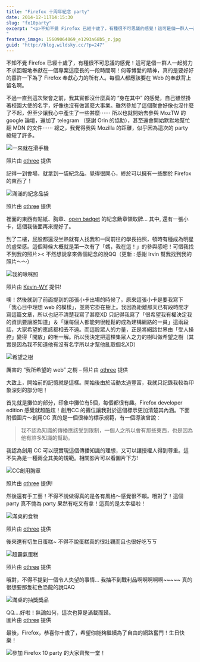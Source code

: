```yaml
---
title: "Firefox 十周年紀念 party"
date: 2014-12-11T14:15:30
slug: "fx10party"
excerpt: "<p>不知不覺 Firefox 已經十歲了，有種很不可思議的感覺！這可是個一群人一起努力不求回報地奉獻在一個專案這麼&#8230;</p>
"
feature_image: 15609064069_e1293a68b5_z.jpg
guid: "http://blog.wildsky.cc/?p=247"
---
```

不知不覺 Firefox 已經十歲了，有種很不可思議的感覺！這可是個一群人一起努力不求回報地奉獻在一個專案這麼長的一段時間啊！何等博愛的精神，真的是要好好的嘉許一下為了 Firefox 奉獻心力的所有人。每個人都應該要在 Web 的奉獻背上留名啊。

不過一直到這次聚會之前，我其實都沒什麼真的 “身在其中” 的感覺，自己雖然掛著校園大使的名字，好像也沒有做甚麼大事業。雖然參加了這個聚會好像也沒什麼了不起，但至少讓我心中產生了一些甚麼⋯⋯ 所以也就開始去參與 MozTW 的 google 論壇，還加了 telegram （感謝 Orin 的協助），甚至還會開始默默地幫忙翻 MDN 的文件⋯⋯ 總之，我覺得我與 Mozilla 的距離，似乎因為這次的 party 縮短了許多。

![一來就在滑手機](https://farm8.staticflickr.com/7562/15796501642_21de995662_b.jpg)

照片由 [othree](https://www.flickr.com/photos/12452841@N00) 提供

記得一到會場，就拿到一袋紀念品。覺得很開心，終於可以擁有一些關於 Firefox 的東西了！

![滿滿的紀念品袋](https://farm8.staticflickr.com/7499/15793059041_c047812e09_b.jpg)

照片由 [othree](https://www.flickr.com/photos/12452841@N00) 提供

裡面的東西有貼紙、胸章、[open badget](http://backpack.openbadges.org/) 的紀念勳章領取牌… 其中, 還有一張小卡，這個我後面再來提好了。

到了二樓，屁股都還沒坐熱就有人找我和一同前往的學長拍照，頓時有種成為明星的虛榮感。這個時候大概就是第一次有了「媽，我在這！」的參與感吧！可惜我找不到我的照片>< 不然想說拿來做個紀念的說QQ（更新 : 感謝 Irvin 幫我找到我的照片～～）

![我的啾咪照](https://farm8.staticflickr.com/7499/15770924556_5a8a93876a_z.jpg)

照片由 [Kevin-WY](https://www.flickr.com/photos/kevinwenyu/) 提供!

噢！然後就到了前面提到的那張小卡出場的時候了。原來這張小卡是要我寫下 「我心目中理想 web 的模樣」，並將它掛在樹上。我因為距離那天已有段時間才寫這篇文章，所以也記不清楚我寫了甚麼XD 只記得我寫了「很希望我有權決定我的資訊要讓誰知道」＆「讓每個人都能夠很輕鬆的成為建構網路的一員」這兩段話，大家希望的應該都相去不遠。而這股眾人的力量，正是將網路世界由「受人操控」變得「開放」的唯一解。所以我決定把這棵集眾人之力的樹叫做希望之樹（其實是因為我不知道他有沒有名字所以才幫他亂取個名XD）

![希望之樹](https://farm6.staticflickr.com/5615/15794895935_cdf9d7149e_b.jpg)

厲害的 “我所希望的 web” 之樹 – 照片由 [othree](https://www.flickr.com/photos/12452841@N00) 提供

大致上，開始前的記憶就是這樣。開始後由於活動太過豐富，我就只記錄我較為印象深刻的部分吧！

首先就是攤位的部分，印象中攤位有5個，每個都很有趣。Firefox developer edition 感覺就超酷炫！創用CC 的攤位讓我對於這個標示更加清楚其內涵。下面附個圖片～創用CC 真的是一個很棒的標示規範，有一個導演曾說：

> 我不認為知識的傳播應該受到限制，一個人之所以會有那些東西，也是因為他有許多知識的幫助。

我認為創用 CC 可以既實現這個傳播知識的理想，又可以讓授權人得到尊重。這不失為是一種兩全其美的規範。相關影片可以看圖片下方!

![CC創用胸章](https://farm8.staticflickr.com/7560/15609517978_e123aaea0f_b.jpg)

照片由 [othree](https://www.flickr.com/photos/12452841@N00) 提供!

然後還有手工藝！不得不說做得真的是各有風格～感覺很不賴。哦對了！這個 party 真不愧為 party 果然有吃又有拿！這真的是太幸福啦！

![滿桌的食物](https://farm6.staticflickr.com/5608/15175469533_961b2fd77e_b.jpg)

照片由 [othree](https://www.flickr.com/photos/12452841@N00) 提供

後來還有切生日蛋糕~ 不得不說蛋糕真的很壯觀而且也很好吃ㄎㄎ

![超霸氣蛋糕](https://farm9.staticflickr.com/8572/15175465693_a10d28e886_b.jpg)

照片由 [othree](https://www.flickr.com/photos/12452841@N00) 提供

哦對，不得不提到一個令人失望的事情… 我抽不到戰利品啊啊啊啊啊~~~~~ 真的很想要那隻紅色恐龍的說QAQ

![滿桌的抽獎獎品](https://farm8.staticflickr.com/7543/15793022131_7c6ddcd378_b.jpg)

QQ….好啦！無論如何，這次也算是滿載而歸。  
圖片由 [othree](https://www.flickr.com/photos/12452841@N00) 提供

最後，Firefox，恭喜你十歲了，希望你能夠繼續為了自由的網路奮鬥！生日快樂！

![參加 Firefox 10 party 的大家齊聚一堂！](http://blog.wildsky.cc/wp-content/uploads/2019/03/15609064069_e1293a68b5_z.jpg)